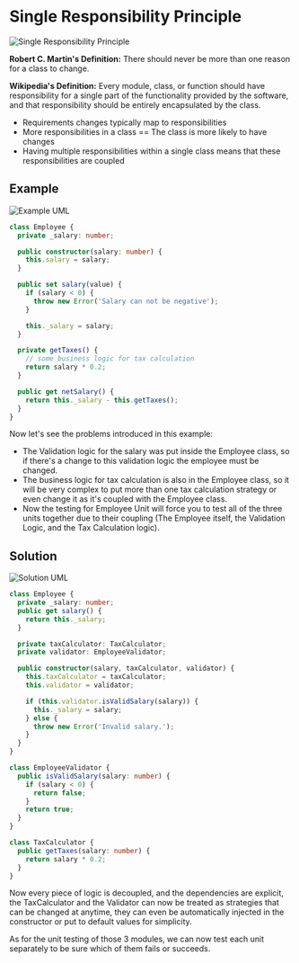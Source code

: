 # Single Responsibility Principle

![Single Responsibility Principle](https://user-images.githubusercontent.com/24835522/98735006-6cff9100-23ab-11eb-9d50-12d8ddc91266.png)

**Robert C. Martin's Definition:**
There should never be more than one reason for a class to change.

**Wikipedia's Definition:**
Every module, class, or function should have responsibility for a single part of the functionality provided by the software, and that responsibility should be entirely encapsulated by the class.

- Requirements changes typically map to responsibilities
- More responsibilities in a class == The class is more likely to have changes
- Having multiple responsibilities within a single class means that these responsibilities are coupled

## Example

![Example UML](https://user-images.githubusercontent.com/24835522/98861750-77369380-246e-11eb-8319-46ac8ce5e39a.png)

```typescript
class Employee {
  private _salary: number;

  public constructor(salary: number) {
    this.salary = salary;
  }

  public set salary(value) {
    if (salary < 0) {
      throw new Error('Salary can not be negative');
    }

    this._salary = salary;
  }

  private getTaxes() {
    // some business logic for tax calculation
    return salary * 0.2;
  }

  public get netSalary() {
    return this._salary - this.getTaxes();
  }
}
```

Now let's see the problems introduced in this example:

- The Validation logic for the salary was put inside the Employee class, so if there's a change to this validation logic the employee must be changed.
- The business logic for tax calculation is also in the Employee class, so it will be very complex to put more than one tax calculation strategy or even change it as it's coupled with the Employee class.
- Now the testing for Employee Unit will force you to test all of the three units together due to their coupling (The Employee itself, the Validation Logic, and the Tax Calculation logic).

## Solution

![Solution UML](https://user-images.githubusercontent.com/24835522/98861793-874e7300-246e-11eb-874f-0187ce250d34.png)

```typescript
class Employee {
  private _salary: number;
  public get salary() {
    return this._salary;
  }

  private taxCalculator: TaxCalculator;
  private validator: EmployeeValidator;

  public constructor(salary, taxCalculator, validator) {
    this.taxCalculator = taxCalculator;
    this.validator = validator;

    if (this.validator.isValidSalary(salary)) {
      this._salary = salary;
    } else {
      throw new Error('Invalid salary.');
    }
  }
}

class EmployeeValidator {
  public isValidSalary(salary: number) {
    if (salary < 0) {
      return false;
    }
    return true;
  }
}

class TaxCalculator {
  public getTaxes(salary: number) {
    return salary * 0.2;
  }
}
```

Now every piece of logic is decoupled, and the dependencies are explicit, the TaxCalculator and the Validator can now be treated as strategies that can be changed at anytime, they can even be automatically injected in the constructor or put to default values for simplicity.

As for the unit testing of those 3 modules, we can now test each unit separately to be sure which of them fails or succeeds.
